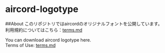 # aircord-logotype
##About
このリポジトリではaircordのオリジナルフォントを公開しています。<br> 
利用規約についてはこちら：[terms.md](terms.md)


You can download aircord logotype here.<br> 
Terms of Use: [terms.md](terms.md)


